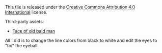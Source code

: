 This file is released under the [Creative Commons Attribution 4.0 International](https://creativecommons.org/licenses/by/4.0/) license.

Third-party assets:
  - [Face of old bald man](https://freesvg.org/face-of-old-bald-man)

All I did is to change the line colors from black to white and edit the eyes to "fix" the eyeball.

